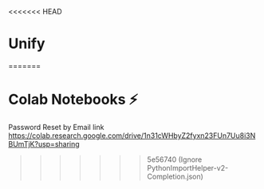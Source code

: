 <<<<<<< HEAD
# Unify
=======
# Colab Notebooks ⚡
Password Reset by Email link  
https://colab.research.google.com/drive/1n31cWHbyZ2fyxn23FUn7Uu8i3NBUmTjK?usp=sharing
>>>>>>> 5e56740 (Ignore PythonImportHelper-v2-Completion.json)
